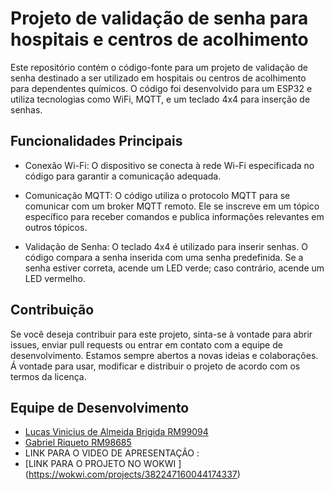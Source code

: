 # Projeto de validação de senha para hospitais e centros de acolhimento

Este repositório contém o código-fonte para um projeto de validação de senha destinado a ser utilizado em hospitais ou centros de acolhimento para dependentes químicos. O código foi desenvolvido para um ESP32 e utiliza tecnologias como WiFi, MQTT, e um teclado 4x4 para inserção de senhas.


## Funcionalidades Principais


- Conexão Wi-Fi: O dispositivo se conecta à rede Wi-Fi especificada no código para garantir a comunicação adequada.

- Comunicação MQTT: O código utiliza o protocolo MQTT para se comunicar com um broker MQTT remoto. Ele se inscreve em um tópico específico para receber comandos e publica informações relevantes em outros tópicos.

- Validação de Senha: O teclado 4x4 é utilizado para inserir senhas. O código compara a senha inserida com uma senha predefinida. Se a senha estiver correta, acende um LED verde; caso contrário, acende um LED vermelho.


## Contribuição

Se você deseja contribuir para este projeto, sinta-se à vontade para abrir issues, enviar pull requests ou entrar em contato com a equipe de desenvolvimento. Estamos sempre abertos a novas ideias e colaborações.
Á vontade para usar, modificar e distribuir o projeto de acordo com os termos da licença.

## Equipe de Desenvolvimento

- [Lucas Vinicius de Almeida Brigida RM99094 ](https://github.com/lvininicius)
- [Gabriel Riqueto RM98685 ](https:https://github.com/gabriel-riqueto)
- LINK PARA O VIDEO DE APRESENTAÇÃO :
- [LINK PARA O PROJETO NO WOKWI ] (https://wokwi.com/projects/382247160044174337) 
